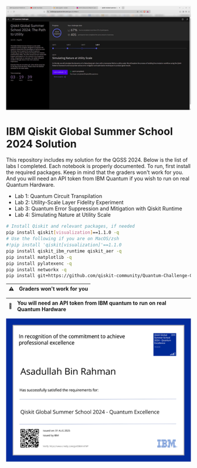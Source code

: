 <!-- ![Header](./assets/images/Wallpapers/wallpaper_02.jpg) -->
![Header](./assets/images/completion.jpg)


# IBM Qiskit Global Summer School 2024 Solution


This repository includes my solution for the QGSS 2024. Below is the list of labs I completed. Each notebook is properly documented. To run, first install the required packages. Keep in mind that the graders won't work for you. And you will need an API token from IBM Quantum if you wish to run on real Quantum Hardware.

- Lab 1: Quantum Circuit Transpilation
- Lab 2: Utility-Scale Layer Fidelity Experiment
- Lab 3: Quantum Error Suppression and Mitigation with Qiskit Runtime
- Lab 4: Simulating Nature at Utility Scale

```bash
# Install Qiskit and relevant packages, if needed
pip install qiskit[visualization]==1.1.0 -q
# Use the following if you are on MacOS/zsh
#!pip install 'qiskit[visualization]'==1.1.0
pip install qiskit_ibm_runtime qiskit_aer -q
pip install matplotlib -q
pip install pylatexenc -q
pip install networkx -q
pip install git+https://github.com/qiskit-community/Quantum-Challenge-Grader.git -q
```

|   :warning:   |              Graders won't work for you               |
|---------------|:------------------------------------------------------|


|    :memo:     |   You will need an API token from IBM quantum to run on real Quantum Hardware    |
|---------------|:----------------------------------------------------------------------------------|

![Header](./assets/images/QGSS2024-Certificate.jpg)
<!-- ![Header](./assets/images/QGSS2024.png) -->

